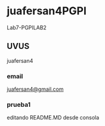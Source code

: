 # juafersan4PGPI
Lab7-PGPILAB2

## UVUS
juafersan4

### email
juafersan4@gmail.com

### prueba1

editando README.MD desde consola
